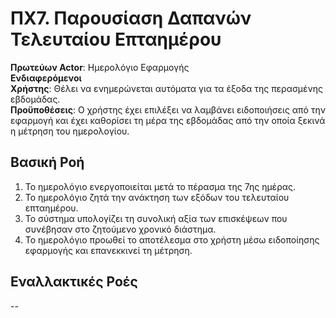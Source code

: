 # ΠΧ7. Παρουσίαση Δαπανών Τελευταίου Επταημέρου

**Πρωτεύων Actor**: Ημερολόγιο Εφαρμογής  
**Ενδιαφερόμενοι**  
**Χρήστης**: Θέλει να ενημερώνεται αυτόματα για τα έξοδα της περασμένης εβδομάδας.  
**Προϋποθέσεις**: Ο χρήστης έχει επιλέξει να λαμβάνει ειδοποιήσεις από την εφαρμογή και έχει καθορίσει τη μέρα της εβδομάδας από την οποία ξεκινά η μέτρηση του ημερολογίου.

## Βασική Ροή
1. Το ημερολόγιο ενεργοποιείται μετά το πέρασμα της 7ης ημέρας.
2. Το ημερολόγιο ζητά την ανάκτηση των εξόδων του τελευταίου επταημέρου.
3. Το σύστημα υπολογίζει τη συνολική αξία των επισκέψεων που συνέβησαν στο ζητούμενο χρονικό διάστημα.
4. Το ημερολόγιο προωθεί το αποτέλεσμα στο χρήστη μέσω ειδοποίησης εφαρμογής και επανεκκινεί τη μέτρηση.

## Εναλλακτικές Ροές
--